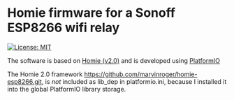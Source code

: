 # Homie firmware for a Sonoff ESP8266 wifi relay

[![License: MIT](https://img.shields.io/badge/License-MIT-yellow.svg)](https://opensource.org/licenses/MIT)

The software is based on [Homie (v2.0)](https://github.com/marvinroger/homie-esp8266) and is developed using [PlatformIO](https://github.com/platformio)

The Homie 2.0 framework https://github.com/marvinroger/homie-esp8266.git, is *not* included as lib_dep in platformio.ini, because I installed it into the global PlatformIO library storage.

